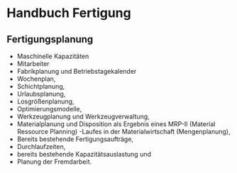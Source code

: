 # Handbuch Fertigung 

## Fertigungsplanung

- Maschinelle Kapazitäten
- Mitarbeiter
- Fabrikplanung und Betriebstagekalender
- Wochenplan,
- Schichtplanung,
- Urlaubsplanung,
- Losgrößenplanung,
- Optimierungsmodelle,
- Werkzeugplanung und Werkzeugverwaltung,
- Materialplanung und Disposition als Ergebnis eines MRP-II (Material Ressource Planning) -Laufes in der Materialwirtschaft (Mengenplanung),
- Bereits bestehende Fertigungsaufträge,
- Durchlaufzeiten,
- bereits bestehende Kapazitätsauslastung und
- Planung der Fremdarbeit.